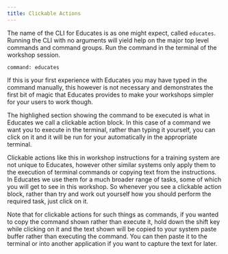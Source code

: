 ```yaml
---
title: Clickable Actions
---
```


The name of the CLI for Educates is as one might expect, called `educates`.
Running the CLI with no arguments will yield help on the major top level
commands and command groups. Run the command in the terminal of the workshop
session.

```terminal:execute
command: educates
```

If this is your first experience with Educates you may have typed in the command
manually, this however is not necessary and demonstrates the first bit of magic
that Educates provides to make your workshops simpler for your users to work
though.

The highlighed section showing the command to be executed is what in Educates we
call a clickable action block. In this case of a command we want you to execute
in the terminal, rather than typing it yourself, you can click on it and it will
be run for your automatically in the appropriate terminal.

Clickable actions like this in workshop instructions for a training system are
not unique to Educates, however other similar systems only apply them to the
execution of terminal commands or copying text from the instructions. In
Educates we use them for a much broader range of tasks, some of which you will
get to see in this workshop.  So whenever you see a clickable action block,
rather than try and work out yourself how you should perform the required task,
just click on it.

Note that for clickable actions for such things as commands, if you wanted to
copy the command shown rather than execute it, hold down the shift key while
clicking on it and the text shown will be copied to your system paste buffer
rather than executing the command. You can then paste it to the terminal or
into another application if you want to capture the text for later.
